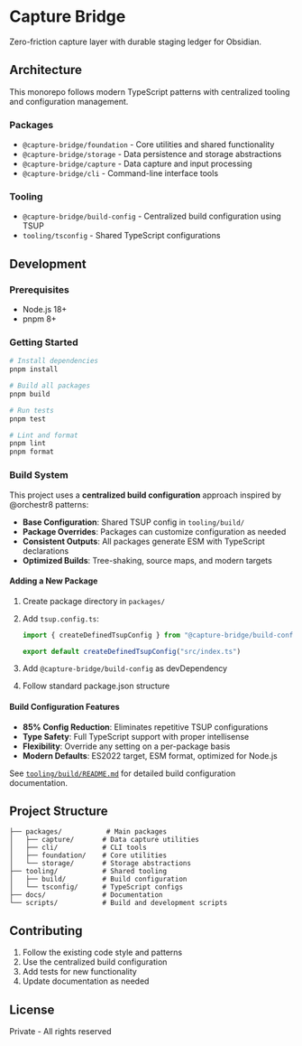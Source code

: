 # Capture Bridge

Zero-friction capture layer with durable staging ledger for Obsidian.

## Architecture

This monorepo follows modern TypeScript patterns with centralized tooling and
configuration management.

### Packages

- `@capture-bridge/foundation` - Core utilities and shared functionality
- `@capture-bridge/storage` - Data persistence and storage abstractions
- `@capture-bridge/capture` - Data capture and input processing
- `@capture-bridge/cli` - Command-line interface tools

### Tooling

- `@capture-bridge/build-config` - Centralized build configuration using TSUP
- `tooling/tsconfig` - Shared TypeScript configurations

## Development

### Prerequisites

- Node.js 18+
- pnpm 8+

### Getting Started

```bash
# Install dependencies
pnpm install

# Build all packages
pnpm build

# Run tests
pnpm test

# Lint and format
pnpm lint
pnpm format
```

### Build System

This project uses a **centralized build configuration** approach inspired by
@orchestr8 patterns:

- **Base Configuration**: Shared TSUP config in `tooling/build/`
- **Package Overrides**: Packages can customize configuration as needed
- **Consistent Outputs**: All packages generate ESM with TypeScript declarations
- **Optimized Builds**: Tree-shaking, source maps, and modern targets

#### Adding a New Package

1. Create package directory in `packages/`
2. Add `tsup.config.ts`:

   ```typescript
   import { createDefinedTsupConfig } from "@capture-bridge/build-config"

   export default createDefinedTsupConfig("src/index.ts")
   ```

3. Add `@capture-bridge/build-config` as devDependency
4. Follow standard package.json structure

#### Build Configuration Features

- **85% Config Reduction**: Eliminates repetitive TSUP configurations
- **Type Safety**: Full TypeScript support with proper intellisense
- **Flexibility**: Override any setting on a per-package basis
- **Modern Defaults**: ES2022 target, ESM format, optimized for Node.js

See [`tooling/build/README.md`](./tooling/build/README.md) for detailed build
configuration documentation.

## Project Structure

```
├── packages/           # Main packages
│   ├── capture/       # Data capture utilities
│   ├── cli/           # CLI tools
│   ├── foundation/    # Core utilities
│   └── storage/       # Storage abstractions
├── tooling/           # Shared tooling
│   ├── build/         # Build configuration
│   └── tsconfig/      # TypeScript configs
├── docs/              # Documentation
└── scripts/           # Build and development scripts
```

## Contributing

1. Follow the existing code style and patterns
2. Use the centralized build configuration
3. Add tests for new functionality
4. Update documentation as needed

## License

Private - All rights reserved
